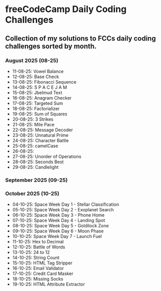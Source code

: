 # freeCodeCamp Daily Coding Challenges

## Collection of my solutions to FCCs daily coding challenges sorted by month.

### August 2025 (08-25)
- 11-08-25: Vowel Balance
- 12-08-25: Base Check
- 13-08-25: Fibonacci Sequence
- 14-08-25: S P A C E J A M
- 15-08-25: Jbelmud Text
- 16-08-25: Anagram Checker
- 17-08-25: Targeted Sum
- 18-08-25: Factorializer
- 19-08-25: Sum of Squares
- 20-08-25: 3 Strikes
- 21-08-25: Mile Pace
- 22-08-25: Message Decoder
- 23-08-25: Unnatural Prime
- 24-08-25: Character Battle
- 25-08-25: camelCase
- 26-08-25:
- 27-08-25: Unorder of Operations
- 28-08-25: Seconds Best
- 29-08-25: Candlelight

### September 2025 (09-25)

### October 2025 (10-25)
- 04-10-25: Space Week Day 1 - Stellar Classification
- 05-10-25: Space Week Day 2 - Exoplanet Search
- 06-10-25: Space Week Day 3 - Phone Home
- 07-10-25: Space Week Day 4 - Landing Spot
- 08-10-25: Space Week Day 5 - Goldilock Zone
- 09-10-25: Space Week Day 6 - Moon Phase
- 10-10-25: Space Week Day 7 - Launch Fuel
- 11-10-25: Hex to Decimal
- 12-10-25: Battle of Words
- 13-10-25: 24 to 12
- 14-10-25: String Count
- 15-10-25: HTML Tag Stripper
- 16-10-25: Email Validator
- 17-10-25: Credit Card Masker
- 18-10-25: Missing Socks
- 19-10-25: HTML Attribute Extractor